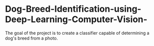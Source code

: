# Dog-Breed-Identification-using-Deep-Learning-Computer-Vision-
The goal of the project is to create a classifier capable of determining a dog's breed from a photo.
